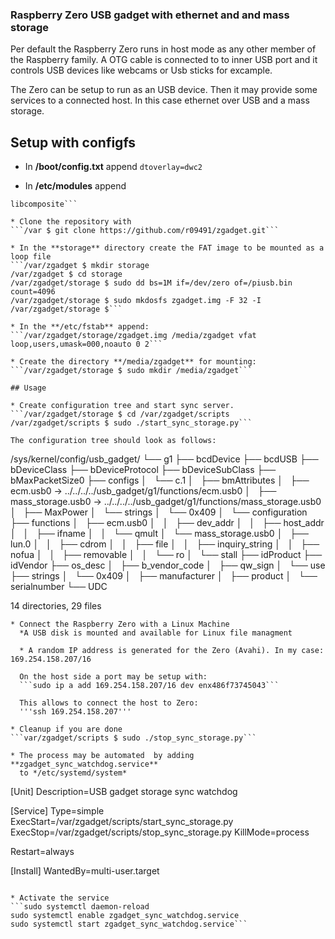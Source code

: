 ### Raspberry Zero USB gadget with ethernet and and mass storage

Per default the Raspberry Zero runs in host mode as any other member
of the Raspberry family.  A OTG cable is connected to to inner USB
port and it controls USB devices like webcams or Usb sticks for
excample.

The Zero can be setup to run as an USB device. Then it may provide some
services to a connected host. In this case ethernet over USB and a mass
storage.

## Setup with **configfs**

* In **/boot/config.txt** append
```dtoverlay=dwc2```

* In **/etc/modules** append
```dwc2
libcomposite```

* Clone the repository with
```/var $ git clone https://github.com/r09491/zgadget.git```

* In the **storage** directory create the FAT image to be mounted as a loop file
```/var/zgadget $ mkdir storage
/var/zgadget $ cd storage
/var/zgadget/storage $ sudo dd bs=1M if=/dev/zero of=/piusb.bin count=4096
/var/zgadget/storage $ sudo mkdosfs zgadget.img -F 32 -I
/var/zgadget/storage $```

* In the **/etc/fstab** append:
```/var/zgadget/storage/zgadget.img /media/zgadget vfat loop,users,umask=000,noauto 0 2```

* Create the directory **/media/zgadget** for mounting:
```/var/zgadget/storage $ sudo mkdir /media/zgadget```

## Usage

* Create configuration tree and start sync server.
```/var/zgadget/storage $ cd /var/zgadget/scripts
/var/zgadget/scripts $ sudo ./start_sync_storage.py```

The configuration tree should look as follows:
```
/sys/kernel/config/usb_gadget/
└── g1
    ├── bcdDevice
    ├── bcdUSB
    ├── bDeviceClass
    ├── bDeviceProtocol
    ├── bDeviceSubClass
    ├── bMaxPacketSize0
    ├── configs
    │   └── c.1
    │       ├── bmAttributes
    │       ├── ecm.usb0 -> ../../../../usb_gadget/g1/functions/ecm.usb0
    │       ├── mass_storage.usb0 -> ../../../../usb_gadget/g1/functions/mass_storage.usb0
    │       ├── MaxPower
    │       └── strings
    │           └── 0x409
    │               └── configuration
    ├── functions
    │   ├── ecm.usb0
    │   │   ├── dev_addr
    │   │   ├── host_addr
    │   │   ├── ifname
    │   │   └── qmult
    │   └── mass_storage.usb0
    │       ├── lun.0
    │       │   ├── cdrom
    │       │   ├── file
    │       │   ├── inquiry_string
    │       │   ├── nofua
    │       │   ├── removable
    │       │   └── ro
    │       └── stall
    ├── idProduct
    ├── idVendor
    ├── os_desc
    │   ├── b_vendor_code
    │   ├── qw_sign
    │   └── use
    ├── strings
    │   └── 0x409
    │       ├── manufacturer
    │       ├── product
    │       └── serialnumber
    └── UDC

14 directories, 29 files
```
* Connect the Raspberry Zero with a Linux Machine
  *A USB disk is mounted and available for Linux file managment
  
  * A random IP address is generated for the Zero (Avahi). In my case: 169.254.158.207/16

  On the host side a port may be setup with:
  ```sudo ip a add 169.254.158.207/16 dev enx486f73745043```

  This allows to connect the host to Zero:
  '''ssh 169.254.158.207'''

* Cleanup if you are done
```var/zgadget/scripts $ sudo ./stop_sync_storage.py```

* The process may be automated  by adding **zgadget_sync_watchdog.service**
  to */etc/systemd/system*
  ```
  [Unit]
  Description=USB gadget storage sync watchdog

  [Service]
  Type=simple
  ExecStart=/var/zgadget/scripts/start_sync_storage.py
  ExecStop=/var/zgadget/scripts/stop_sync_storage.py
  KillMode=process

  Restart=always

  [Install]
  WantedBy=multi-user.target
  ```

* Activate the service
```sudo systemctl daemon-reload
sudo systemctl enable zgadget_sync_watchdog.service
sudo systemctl start zgadget_sync_watchdog.service```


